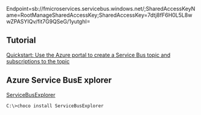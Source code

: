 Endpoint=sb://fmicroservices.servicebus.windows.net/;SharedAccessKeyName=RootManageSharedAccessKey;SharedAccessKey=7dtj8fF6H0L5L8wwZPASYIQv/fit7G9QSeG/1yutghI=


## Tutorial
[Quickstart: Use the Azure portal to create a Service Bus topic and subscriptions to the topic](https://docs.microsoft.com/en-us/azure/service-bus-messaging/service-bus-quickstart-topics-subscriptions-portal)

## Azure Service BusE xplorer
[ServiceBusExplorer](https://github.com/paolosalvatori/ServiceBusExplorer/)
```
C:\>choco install ServiceBusExplorer
```